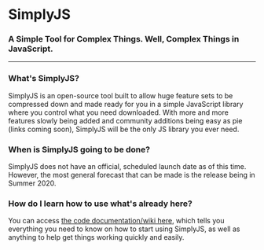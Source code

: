 # SimplyJS
### A Simple Tool for Complex Things. Well, Complex Things in JavaScript.
---

### What's SimplyJS?
SimplyJS is an open-source tool built to allow huge feature sets to be compressed down and made ready for you in a simple JavaScript library where you control what you need downloaded. With more and more features slowly being added and community additions being easy as pie (links coming soon), SimplyJS will be the only JS library you ever need.

### When is SimplyJS going to be done?
SimplyJS does not have an official, scheduled launch date as of this time. However, the most general forecast that can be made is the release being in Summer 2020.

### How do I learn how to use what's already here?
You can access [the code documentation/wiki here](https://github.com/doamatto/Simply.JS/wiki), which tells you everything you need to know on how to start using SimplyJS, as well as anything to help get things working quickly and easily.

